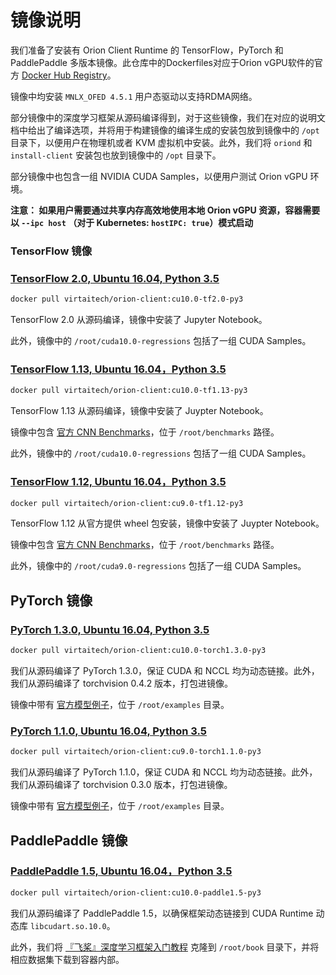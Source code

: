 # 镜像说明

我们准备了安装有 Orion Client Runtime 的 TensorFlow，PyTorch 和 PaddlePaddle 多版本镜像。此仓库中的Dockerfiles对应于Orion vGPU软件的官方 [Docker Hub Registry](https://hub.docker.com/r/virtaitech/orion-client)。

镜像中均安装 `MNLX_OFED 4.5.1` 用户态驱动以支持RDMA网络。

部分镜像中的深度学习框架从源码编译得到，对于这些镜像，我们在对应的说明文档中给出了编译选项，并将用于构建镜像的编译生成的安装包放到镜像中的 `/opt` 目录下，以便用户在物理机或者 KVM 虚拟机中安装。此外，我们将 `oriond` 和 `install-client` 安装包也放到镜像中的 `/opt` 目录下。

部分镜像中也包含一组 NVIDIA CUDA Samples，以便用户测试 Orion vGPU 环境。

**注意： 如果用户需要通过共享内存高效地使用本地 Orion vGPU 资源，容器需要以 `--ipc host` （对于 Kubernetes: `hostIPC: true`）模式启动**

### TensorFlow 镜像

### [TensorFlow 2.0, Ubuntu 16.04, Python 3.5](./client-cu10.0-tf2.0-py3)

```bash
docker pull virtaitech/orion-client:cu10.0-tf2.0-py3
```

TensorFlow 2.0 从源码编译，镜像中安装了 Jupyter Notebook。

此外，镜像中的 `/root/cuda10.0-regressions` 包括了一组 CUDA Samples。

### [TensorFlow 1.13, Ubuntu 16.04，Python 3.5](./client-cu10.0-tf1.13-py3)

```bash
docker pull virtaitech/orion-client:cu10.0-tf1.13-py3
```

TensorFlow 1.13 从源码编译，镜像中安装了 Juypter Notebook。

镜像中包含 [官方 CNN Benchmarks](https://github.com/tensorflow/benchmarks/tree/cnn_tf_v1.13_compatible)，位于 `/root/benchmarks` 路径。

此外，镜像中的 `/root/cuda10.0-regressions` 包括了一组 CUDA Samples。

### [TensorFlow 1.12, Ubuntu 16.04，Python 3.5](./client-cu9.0-tf1.12-py3)

```bash
docker pull virtaitech/orion-client:cu9.0-tf1.12-py3
```

TensorFlow 1.12 从官方提供 wheel 包安装，镜像中安装了 Juypter Notebook。

镜像中包含 [官方 CNN Benchmarks](https://github.com/tensorflow/benchmarks/tree/cnn_tf_v1.12_compatible)，位于 `/root/benchmarks` 路径。

此外，镜像中的 `/root/cuda9.0-regressions` 包括了一组 CUDA Samples。

## PyTorch 镜像

### [PyTorch 1.3.0, Ubuntu 16.04, Python 3.5](./client-cu10.0-torch1.3.0-py3)

```bash
docker pull virtaitech/orion-client:cu10.0-torch1.3.0-py3
```

我们从源码编译了 PyTorch 1.3.0，保证 CUDA 和 NCCL 均为动态链接。此外，我们从源码编译了 torchvision 0.4.2 版本，打包进镜像。

镜像中带有 [官方模型例子](https://github.com/pytorch/examples)，位于 `/root/examples` 目录。

### [PyTorch 1.1.0, Ubuntu 16.04, Python 3.5](./client-cu9.0-torch1.1.0-py3)

```bash
docker pull virtaitech/orion-client:cu9.0-torch1.1.0-py3
```

我们从源码编译了 PyTorch 1.1.0，保证 CUDA 和 NCCL 均为动态链接。此外，我们从源码编译了 torchvision 0.3.0 版本，打包进镜像。

镜像中带有 [官方模型例子](https://github.com/pytorch/examples)，位于 `/root/examples` 目录。

## PaddlePaddle 镜像

### [PaddlePaddle 1.5, Ubuntu 16.04，Python 3.5](./client-cu10.0-paddle1.5-py3)

```bash
docker pull virtaitech/orion-client:cu10.0-paddle1.5-py3
```

我们从源码编译了 PaddlePaddle 1.5，以确保框架动态链接到 CUDA Runtime 动态库 `libcudart.so.10.0`。

此外，我们将 [『飞桨』深度学习框架入门教程](https://github.com/PaddlePaddle/book) 克隆到 `/root/book` 目录下，并将相应数据集下载到容器内部。

